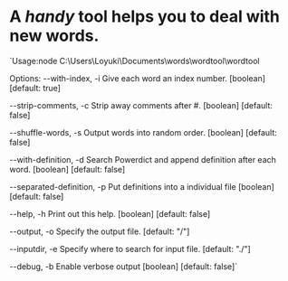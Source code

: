 A *handy* tool helps you to deal with new words.
====================================================

 `Usage:node C:\Users\Loyuki\Documents\words\wordtool\wordtool

 Options:
  --with-index, -i            Give each word an index number.
       [boolean]  [default: true]

  --strip-comments, -c        Strip away comments after #.
       [boolean]  [default: false]

  --shuffle-words, -s         Output words into random order.
       [boolean]  [default: false]

  --with-definition, -d       Search Powerdict and append definition after each
 word.  [boolean]  [default: false]

  --separated-definition, -p  Put definitions into a individual file
       [boolean]  [default: false]

  --help, -h                  Print out this help.
       [boolean]  [default: false]

  --output, -o                Specify the output file.
       [default: "/"]

  --inputdir, -e              Specify where to search for input file.
       [default: "./"]

  --debug, -b                 Enable verbose output
       [boolean]  [default: false]`